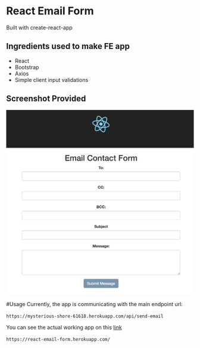 # React Email Form

Built with create-react-app

## Ingredients used to make FE app
* React
* Bootstrap 
* Axios
* Simple client input validations

## Screenshot Provided

![alt text](/React_App.png)


#Usage
Currently, the app is communicating with the main endpoint url:

`https://mysterious-shore-61618.herokuapp.com/api/send-email`

You can see the actual working app on this [link](https://react-email-form.herokuapp.com/)

`https://react-email-form.herokuapp.com/`